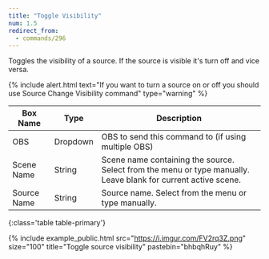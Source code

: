 ```yaml
---
title: "Toggle Visibility"
num: 1.5
redirect_from:
  - commands/296
---
```


Toggles the visibility of a source. If the source is visible it's turn off and vice versa.

{% include alert.html text="If you want to turn a source on or off you should use Source Change Visibility command" type="warning" %} 

| Box Name | Type | Description | 
|-------|--------|--------
|OBS|Dropdown|OBS to send this command to (if using multiple OBS)|
|Scene Name|	String	|Scene name containing the source. Select from the menu or type manually. Leave blank for current active scene.
|Source Name|	String|	Source name. Select from the menu or type manually. 
{:class='table table-primary'}

{% include example_public.html src="https://i.imgur.com/FV2rq3Z.png" size="100" title="Toggle source visibility" pastebin="bhbqhRuy" %}  
